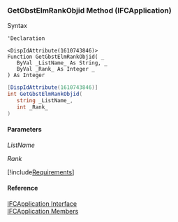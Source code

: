 ﻿### GetGbstElmRankObjid Method (IFCApplication)

Syntax

```vbnet
'Declaration

<DispIdAttribute(1610743846)>
Function GetGbstElmRankObjid( _
   ByVal _ListName_ As String, _
   ByVal _Rank_ As Integer _
) As Integer
```

```csharp
[DispIdAttribute(1610743846)]
int GetGbstElmRankObjid( 
   string _ListName_,
   int _Rank_
)
```

#### Parameters

_ListName_

_Rank_

[!include[Requirements](../partials/requirements.md)]

#### Reference

[IFCApplication Interface](FChoice.Foundation.Clarify.Compatibility~FChoice.Foundation.Clarify.Compatibility.IFCApplication.md)  
[IFCApplication Members](FChoice.Foundation.Clarify.Compatibility~FChoice.Foundation.Clarify.Compatibility.IFCApplication_members.md)